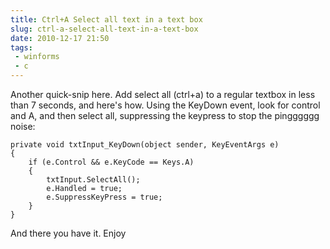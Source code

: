 ---title: Ctrl+A Select all text in a text boxslug: ctrl-a-select-all-text-in-a-text-boxdate: 2010-12-17 21:50tags:  - winforms - c---Another quick-snip here. Add select all (ctrl+a) to a regular textbox in less than 7 seconds, and here's how. Using the KeyDown event, look for control and A, and then select all, suppressing the keypress to stop the pingggggg noise:

    private void txtInput_KeyDown(object sender, KeyEventArgs e)
    {
        if (e.Control && e.KeyCode == Keys.A)
        {
            txtInput.SelectAll();
            e.Handled = true;
            e.SuppressKeyPress = true;
        }
    }

And there you have it. Enjoy
